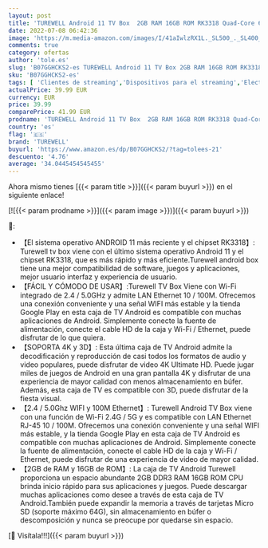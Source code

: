 ```yaml
---
layout: post
title: 'TUREWELL Android 11 TV Box  2GB RAM 16GB ROM RK3318 Quad-Core 64bit Cortex-A53 Support 2.4/5.0GHz Dual-Band WiFi BT4.0 3D 4K 1080P H.265 10/100M Ethernet HD2.0 Smart TV Box'
date: 2022-07-08 06:42:36
image: 'https://m.media-amazon.com/images/I/41aIwlzRX1L._SL500_._SL400_.jpg'
comments: true
category: ofertas
author: 'tole.es'
slug: 'B07GGHCKS2-es TUREWELL Android 11 TV Box 2GB RAM 16GB ROM RK3318 Quad-...'
sku: 'B07GGHCKS2-es'
tags: [ 'Clientes de streaming','Dispositivos para el streaming','Electrónica','Equipos de audio y Hi-Fi','smart','turewell','tv','🇪🇸', ]
actualPrice: 39.99 EUR
currency: EUR
price: 39.99
comparePrice: 41.99 EUR
prodname: 'TUREWELL Android 11 TV Box  2GB RAM 16GB ROM RK3318 Quad-Core 64bit Cortex-A53 Support 2.4/5.0GHz Dual-Band WiFi BT4.0 3D 4K 1080P H.265 10/100M Ethernet HD2.0 Smart TV Box'
country: 'es'
flag: '🇪🇸'
brand: 'TUREWELL'
buyurl: 'https://www.amazon.es/dp/B07GGHCKS2/?tag=tolees-21'
descuento: '4.76'
average: '34.0445454545455'
---
```


Ahora mismo tienes [{{< param title >}}]({{< param buyurl >}}) en el siguiente enlace!

[![{{< param prodname >}}]({{< param image >}})]({{< param buyurl >}})

🔎:

- 【El sistema operativo ANDROID 11 más reciente y el chipset RK3318】: Turewell tv box viene con el último sistema operativo Android 11 y el chipset RK3318, que es más rápido y más eficiente.Turewell android box tiene una mejor compatibilidad de software, juegos y aplicaciones, mejor usuario interfaz y experiencia de usuario.
- 【FÁCIL Y CÓMODO DE USAR】:Turewell TV Box Viene con Wi-Fi integrado de 2.4 / 5.0GHz y admite LAN Ethernet 10 / 100M. Ofrecemos una conexión conveniente y una señal WIFI más estable y la tienda Google Play en esta caja de TV Android es compatible con muchas aplicaciones de Android. Simplemente conecte la fuente de alimentación, conecte el cable HD de la caja y Wi-Fi / Ethernet, puede disfrutar de lo que quiera.
- 【SOPORTA 4K y 3D】: Esta última caja de TV Android admite la decodificación y reproducción de casi todos los formatos de audio y video populares, puede disfrutar de video 4K Ultimate HD. Puede jugar miles de juegos de Android en una gran pantalla 4K y disfrutar de una experiencia de mayor calidad con menos almacenamiento en búfer. Además, esta caja de TV es compatible con 3D, puede disfrutar de la fiesta visual.
- 【2.4 / 5.0Ghz WIFI y 100M Ethernet】: Turewell Android TV Box viene con una función de Wi-Fi 2.4G / 5G y es compatible con LAN Ethernet RJ-45 10 / 100M. Ofrecemos una conexión conveniente y una señal WIFI más estable, y la tienda Google Play en esta caja de TV Android es compatible con muchas aplicaciones de Android. Simplemente conecte la fuente de alimentación, conecte el cable HD de la caja y Wi-Fi / Ethernet, puede disfrutar de una experiencia de video de mayor calidad.
- 【2GB de RAM y 16GB de ROM】: La caja de TV Android Turewell proporciona un espacio abundante 2GB DDR3 RAM 16GB ROM CPU brinda inicio rápido para sus aplicaciones y juegos. Puede descargar muchas aplicaciones como desee a través de esta caja de TV Android.También puede expandir la memoria a través de tarjetas Micro SD (soporte máximo 64G), sin almacenamiento en búfer o descomposición y nunca se preocupe por quedarse sin espacio.

[🛒 Visítala!!!]({{< param buyurl >}})
